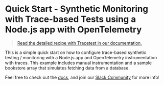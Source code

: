 # Quick Start - Synthetic Monitoring with Trace-based Tests using a Node.js app with OpenTelemetry

> [Read the detailed recipe with Tracetest in our documentation.](https://docs.tracetest.io/examples-tutorials/recipes/synthetic-monitoring-trace-based-api-tests)

This is a simple quick start on how to configure trace-based synthetic testing / monitoring with a Node.js app and OpenTelemetry instrumentation with traces. This example includes manual instrumentation and a sample bookstore array that simulates fetching data from a database.

Feel free to check out the [docs](https://docs.tracetest.io/), and join our [Slack Community](https://dub.sh/tracetest-community) for more info!
